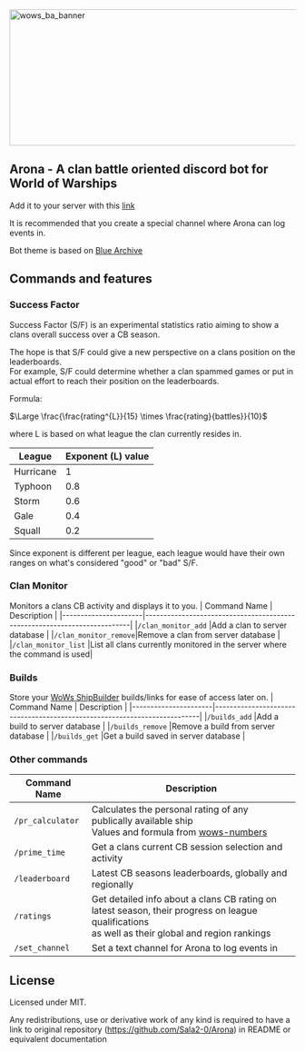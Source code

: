 <img width="680" height="240" alt="wows_ba_banner" src="https://github.com/user-attachments/assets/bfe94411-e04e-444a-b062-c40558867c14" />

## Arona - A clan battle oriented discord bot for World of Warships
Add it to your server with this [link](https://discord.com/oauth2/authorize?client_id=1360295816476098692&permissions=139586750464&integration_type=0&scope=bot+applications.commands)

It is recommended that you create a special channel where Arona can log events in.

Bot theme is based on [Blue Archive](https://www.nexon.com/main/en/Blue%20Archive/details)

## Commands and features
### Success Factor
Success Factor (S/F) is an experimental statistics ratio aiming to show a clans overall success over a CB season.

The hope is that S/F could give a new perspective on a clans position on the leaderboards.
<br> For example, S/F could determine whether a clan spammed games or put in actual effort to reach their position on the leaderboards.

Formula: 
  
$\Large \frac{\frac{rating^{L}}{15} \times \frac{rating}{battles}}{10}$

where L is based on what league the clan currently resides in.

| League  | Exponent (L) value |
|---------|--------------------|
|Hurricane|1                   |
|Typhoon  |0.8                 |
|Storm    |0.6                 |
|Gale     |0.4                 |
|Squall   |0.2                 |

Since exponent is different per league, each league would have their own ranges on what's considered "good" or "bad" S/F.

### Clan Monitor

Monitors a clans CB activity and displays it to you.
| Command Name         | Description                                                              |
|----------------------|--------------------------------------------------------------------------|
|`/clan_monitor_add`   |Add a clan to server database                                             |
|`/clan_monitor_remove`|Remove a clan from server database                                        |
|`/clan_monitor_list`  |List all clans currently monitored in the server where the command is used|

### Builds
Store your [WoWs ShipBuilder](https://app.wowssb.com) builds/links for ease of access later on.
| Command Name         | Description                                                              |
|----------------------|--------------------------------------------------------------------------|
|`/builds_add`         |Add a build to server database                                            |
|`/builds_remove`      |Remove a build from server database                                       |
|`/builds_get`         |Get a build saved in server database                                      |

### Other commands
| Command Name         | Description                                                                                                                                        |
|----------------------|----------------------------------------------------------------------------------------------------------------------------------------------------|
|`/pr_calculator`      |Calculates the personal rating of any publically available ship <br> Values and formula from [wows-numbers](https://wows-numbers.com)               |
|`/prime_time`         |Get a clans current CB session selection and activity                                                                                               |
|`/leaderboard`        |Latest CB seasons leaderboards, globally and regionally                                                                                             |
|`/ratings`            |Get detailed info about a clans CB rating on latest season, their progress on league qualifications <br> as well as their global and region rankings|
|`/set_channel`        |Set a text channel for Arona to log events in                                                                                                       |

## License
Licensed under MIT.

Any redistributions, use or derivative work of any kind is required to have a link to original repository
(https://github.com/Sala2-0/Arona) in README or equivalent documentation

